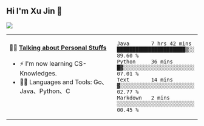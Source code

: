 
## Hi I'm Xu Jin 👋
![](https://komarev.com/ghpvc/?username=jiayouxujin&color=brightgreen&label=PROFILE+VIEWS)



<table align="center">
<tr>
<td valign="top" width="60%">

#### 🏋️‍♀️ <a href="https://github.com/jiayouxujin" target="_blank">Talking about Personal Stuffs</a>
<!-- recent_releases starts -->

- ⚡  I'm now learning CS-Knowledges.  
- 🏊‍♂️ Languages and Tools: Go、Java、Python、C
<!-- recent_releases ends -->
</td>
<td>
 
<!--START_SECTION:waka-->
```text
Java       7 hrs 42 mins   ██████████████████████▒░░   89.60 % 
Python     36 mins         █▓░░░░░░░░░░░░░░░░░░░░░░░   07.01 % 
Text       14 mins         ▓░░░░░░░░░░░░░░░░░░░░░░░░   02.77 % 
Markdown   2 mins          ░░░░░░░░░░░░░░░░░░░░░░░░░   00.45 % 
```
<!--END_SECTION:waka-->
 
</td>
</tr>
</table>





